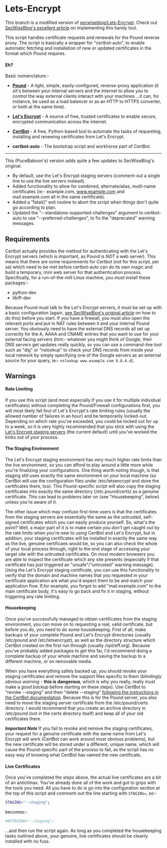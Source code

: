 # Lets-Encrypt

This branch is a modified version of [secwiseblog/Lets-Encrypt](https://github.com/secwiseblog/Lets-Encrypt).  Check out [SecWiseBlog's excellent article](https://secwise.nl/lets-encrypt-certifcates-and-pound-load-balancer/) on implementing this handy tool.

This script handles certificate requests and renewals for the Pound reverse proxy.
The script is basically a wrapper for "certbot-auto", to enable automatic fetching and installation of new or updated certificates in the format which Pound requires.

#### Eh?

Basic nomenclature:-

 - [**Pound**](http://www.apsis.ch/pound/)  - A light, simple, easily-configured, reverse-proxy application (it sit's between your internal servers and the internet to allow you to control the way external clients interact with your machines ...it can, for instance, be used as a load balancer or as an HTTP to HTTPS converter, or both at the same time).
 
 - [**Let's Encrypt**](https://letsencrypt.com/)  - A source of free, trusted certificates to enable secure, encrypted communication across the internet.
 
 - [**CertBot**](https://certbot.eff.org/)  - A free, Python-based tool to automate the tasks of requesting, installing and renewing certificates from Let's Encrypt.
 
 - **certbot-auto**  - The bootstrap script and workhorse part of CertBot.
 
---

This (PuceBaboon's) version adds quite a few updates to SecWiseBlog's original.

- By default, use the Let's Encrypt staging servers (comment-out a single line to use the live servers instead).
- Added functionality to allow for combined, alternate/alias, multi-name certificates (ie:- example.com, www.example.com and mail.example.com all in the same certificate).
- Added a "fatal()" exit routine to abort the script when things don't quite go according to plan.
- Updated the "--standalone-supported-challenges" argument to certbot-auto to use "--preferred-challenges", to fix the "deprecated" warning messages.


## Requirements
Certbot actually provides the method for authenticating with the Let's Encrypt servers (which is important, as Pound is *NOT* a web server).  This means that there are some requirements for Certbot (not for this script, per se) which need to be met before certbot-auto can do its own magic and build a temporary, mini web server for that authentication process.  Specifically, for a run-of-the-mill Linux machine, you *must* install these packages:-

- python-dev
- libiff-dev

Because Pound must talk to the Let's Encrypt servers, it must be set up with a basic configuration (again, [see SecWiseBlog's original article](https://secwise.nl/lets-encrypt-certifcates-and-pound-load-balancer/) on how to do this) before you start.  If you have a firewall, you must also open the relevant ports and put in NAT rules between it and your internal Pound server.
You obviously need to have the external DNS records all set up correctly for the A, AAAA and CNAME entries that you want to use for your external facing servers (hint:- whatever you might think of Google, their DNS servers get updates really quickly, so you can use a command-line tool such as "dig" or "nslookup" to check your DNS records from inside your local network by simply specifying one of the Google servers as an external source for your query, ie:- ```nslookup www.example.com 8.8.4.4```).

## Warnings
#### Rate Limiting
If you use this script (and most especially if you use it for multiple individual certificates) without completing the Pound/Firewall configurations first, you will most likely fall foul of Let's Encrypt's rate limiting rules (usually the allowed number of failures in an hour) and be temporarily locked-out.  Depending on which rate you've exceeded, you could be locked out for up to a week, so it is very highly recommended that you stick with using the [Let's Encrypt staging servers](https://letsencrypt.org/docs/staging-environment/) (the current default) until you've worked the kinks out of your process.

#### The Staging Environment
The Let's Encrypt staging environment has very much higher rate limits than the live environment, so you can afford to play around a little more while you're finalizing your configurations.  One thing worth noting though, is that staging still uses exactly the same environment on *your* local machine (so CertBot will use the configuration files under /etc/letsencrypt and store the certificates there, too).  This Pound-specific script will also copy the staging certificates into exactly the same directory (/etc.pound/certs) as a genuine certificate.  This can lead to problems later on (see "Housekeeping", below) unless you're aware of it.

The other issue which may confuse first-time users is that the certificates from the staging servers are essentially the same as the untrusted, self-signed certificates which you can easily produce yourself.  So, what's the point?  Well, a major part of it is to make certain you *don't* get caught out by the rate limits when you're new to using CertBot and Let's Encrypt, but in addition, your staging certificates will be installed in exactly the same way as the live, genuine certificaes would be, so you can also check the whole of your local process through, right to the end stage of accessing your target site with the untrusted certificates.  On most modern browsers you are able to inspect the certificate which any site presents (especially if that certificate has just triggered an "unsafe"/"untrusted" warning message).  Using the Let's Encrypt staging certificate, you can use this functionality to verify that the domain and machine names that you requested in your certificate application are what you'd expect them to be and match your application flow.  If,for example, you forgot to add "mail.example.com" to the main certificate body, it's easy to go back and fix it in staging, without triggering any rate limiting.

#### Housekeeping
Once you've successfully managed to obtain certificates from the staging environment, you can move on to requesting a real, valid certificate, but before you do, you need to do some housekeeping.  First of all, make backups of your complete Pound and Let's Encrypt directories (usually /etc/pound and /etc/letsencrypt), as well as the directory structure which CertBot created on the first run through (usually /opt/eff.org). Because you've probably added packages to get this far, I'd recommend doing a complete backup of your whole machine and saving the backup to a different machine, or on removable media.

When you have everything safely backed up, you should revoke your staging certificates and remove the support files specific to them (*blindingly obvious warning* - **this is dangerous**, which is why you really, really must make a *good backup* before starting on these steps).  Use CertBot to "revoke --staging" and then "delete --staging" [following the instructions in the CertBot documentation](https://certbot.eff.org/docs/using.html?highlight=revoke#revoking-certificates).  Because this is for the Pound server, you also need to move the staging server certificate from the /etc/pound/certs directory.  I would recommend that you create an archive directory in /etc/pound (not in the certs directory itself) and keep all of your old certificates there.

***Important Note*** If you fail to revoke and remove the staging certificates, your request for a genuine certificate with the same name from Let's Encrypt will work (CertBot can work around most obvious problems), but the new certificate will be stored under a different, unique name, which will cause the Pound-specific part of the process to fail, as the script has no easy way of knowing what CertBot has named the new certificate.

#### Live Certificates
Once you've completed the steps above, the actual live certificates are a bit of an anticlimax.  You've already done all of the work and got to grips with the tools you need.  All you have to do is go into the configuration section at the top of this script and comment-out the line starting with `STAGING=`, so:-

```bash
STAGING="--staging";
```
becomes:-

```bash
##STAGING="--staging";
```
...and then run the script again.  As long as you completed the housekeeping tasks outlined above, your genuine, live certificates should be cleanly installed with no fuss.
